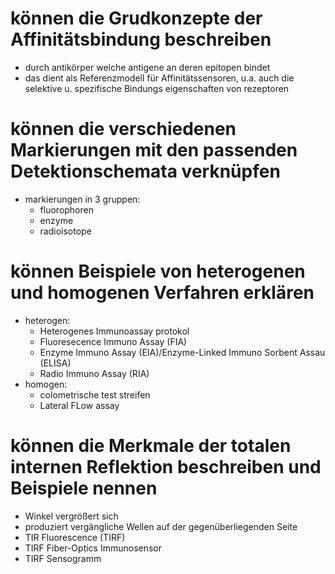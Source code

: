 # können die Grudkonzepte der Affinitätsbindung beschreiben
- durch antikörper welche antigene an deren epitopen bindet
- das dient als Referenzmodell für Affinitätssensoren, u.a. auch die selektive u. spezifische Bindungs eigenschaften von rezeptoren
# können die verschiedenen Markierungen mit den passenden Detektionschemata verknüpfen
- markierungen in 3 gruppen:
	- fluorophoren
	- enzyme
	- radioisotope
# können Beispiele von heterogenen und homogenen Verfahren erklären
- heterogen:
	- Heterogenes Immunoassay protokol
	- Fluoresecence Immuno Assay (FIA)
	- Enzyme Immuno Assay (EIA)/Enzyme-Linked Immuno Sorbent Assau (ELISA)
	- Radio Immuno Assay (RIA)
- homogen:
	- colometrische test streifen
	- Lateral FLow assay
# können die Merkmale der totalen internen Reflektion beschreiben und Beispiele nennen
- Winkel vergrößert sich
- produziert vergängliche Wellen auf der gegenüberliegenden Seite
- TIR Fluorescence (TIRF)
- TIRF Fiber-Optics Immunosensor
- TIRF Sensogramm